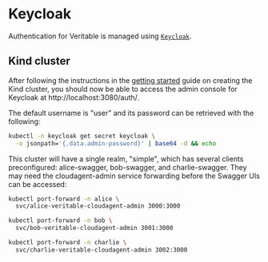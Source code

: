 # Keycloak

Authentication for Veritable is managed using [`Keycloak`](https://www.keycloak.org/).


## Kind cluster

After following the instructions in the [getting started](./getting-started.md) guide on creating the Kind cluster, you should now be able to access the admin console for Keycloak at http://localhost:3080/auth/.

The default username is "user" and its password can be retrieved with the following:

```sh
kubectl -n keycloak get secret keycloak \
  -o jsonpath='{.data.admin-password}' | base64 -d && echo
```

This cluster will have a single realm, "simple", which has several clients preconfigured: alice-swagger, bob-swagger, and charlie-swagger. They may need the cloudagent-admin service forwarding before the Swagger UIs can be accessed:

```sh
kubectl port-forward -n alice \
  svc/alice-veritable-cloudagent-admin 3000:3000

kubectl port-forward -n bob \
  svc/bob-veritable-cloudagent-admin 3001:3000

kubectl port-forward -n charlie \
  svc/charlie-veritable-cloudagent-admin 3002:3000
```
